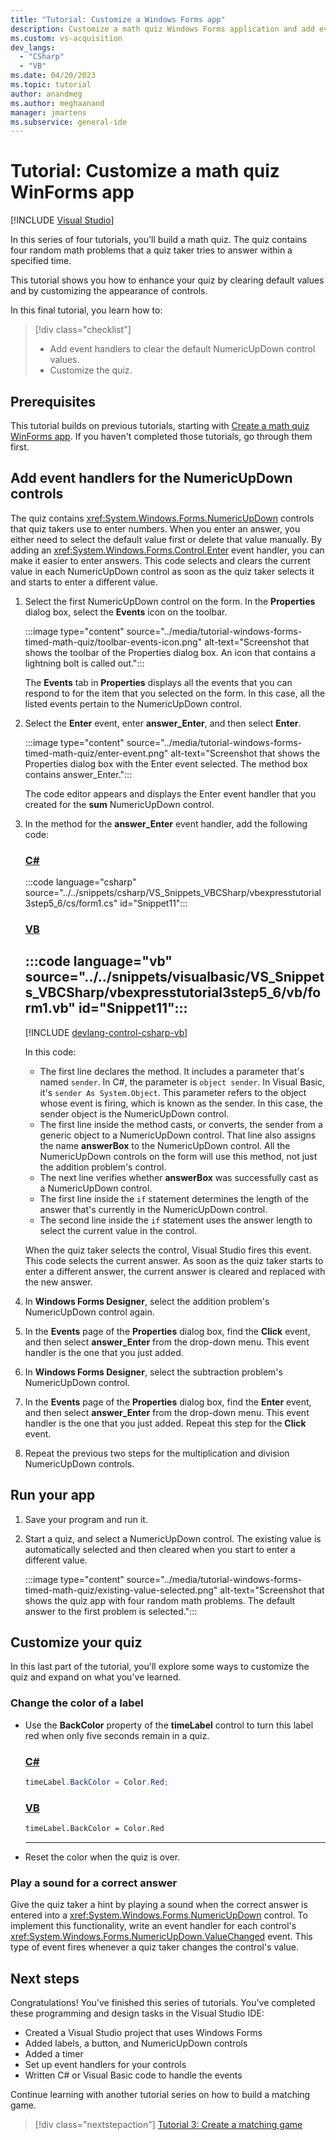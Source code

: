 ```yaml
---
title: "Tutorial: Customize a Windows Forms app"
description: Customize a math quiz Windows Forms application and add event handlers to clear answer values in the Visual Studio integrated development environment (IDE).
ms.custom: vs-acquisition
dev_langs:
  - "CSharp"
  - "VB"
ms.date: 04/20/2023
ms.topic: tutorial
author: anandmeg
ms.author: meghaanand
manager: jmartens
ms.subservice: general-ide
---
```

# Tutorial: Customize a math quiz WinForms app

 [!INCLUDE [Visual Studio](~/includes/applies-to-version/vs-windows-only.md)]

In this series of four tutorials, you'll build a math quiz. The quiz contains four random math problems that a quiz taker tries to answer within a specified time.

This tutorial shows you how to enhance your quiz by clearing default values and by customizing the appearance of controls.

In this final tutorial, you learn how to:

> [!div class="checklist"]
> - Add event handlers to clear the default NumericUpDown control values.
> - Customize the quiz.

## Prerequisites

This tutorial builds on previous tutorials, starting with [Create a math quiz WinForms app](tutorial-windows-forms-math-quiz-create-project-add-controls.md). If you haven't completed those tutorials, go through them first.

## Add event handlers for the NumericUpDown controls

The quiz contains <xref:System.Windows.Forms.NumericUpDown> controls that quiz takers use to enter numbers. When you enter an answer, you either need to select the default value first or delete that value manually. By adding an <xref:System.Windows.Forms.Control.Enter> event handler, you can make it easier to enter answers. This code selects and clears the current value in each NumericUpDown control as soon as the quiz taker selects it and starts to enter a different value.

1. Select the first NumericUpDown control on the form. In the **Properties** dialog box, select the **Events** icon on the toolbar.

   :::image type="content" source="../media/tutorial-windows-forms-timed-math-quiz/toolbar-events-icon.png" alt-text="Screenshot that shows the toolbar of the Properties dialog box. An icon that contains a lightning bolt is called out.":::

   The **Events** tab in **Properties** displays all the events that you can respond to for the item that you selected on the form. In this case, all the listed events pertain to the NumericUpDown control.

1. Select the **Enter** event, enter **answer_Enter**, and then select **Enter**.

   :::image type="content" source="../media/tutorial-windows-forms-timed-math-quiz/enter-event.png" alt-text="Screenshot that shows the Properties dialog box with the Enter event selected. The method box contains answer_Enter.":::

   The code editor appears and displays the Enter event handler that you created for the **sum** NumericUpDown control.

1. In the method for the **answer_Enter** event handler, add the following code:

   ### [C#](#tab/csharp)
   :::code language="csharp" source="../../snippets/csharp/VS_Snippets_VBCSharp/vbexpresstutorial3step5_6/cs/form1.cs" id="Snippet11":::

   ### [VB](#tab/vb)
   :::code language="vb" source="../../snippets/visualbasic/VS_Snippets_VBCSharp/vbexpresstutorial3step5_6/vb/form1.vb" id="Snippet11":::
   ---

   [!INCLUDE [devlang-control-csharp-vb](../includes/devlang-control-csharp-vb.md)]

   In this code:

   - The first line declares the method. It includes a parameter that's named `sender`. In C#, the parameter is `object sender`. In Visual Basic, it's `sender As System.Object`. This parameter refers to the object whose event is firing, which is known as the sender. In this case, the sender object is the NumericUpDown control. 
   - The first line inside the method casts, or converts, the sender from a generic object to a NumericUpDown control. That line also assigns the name **answerBox** to the NumericUpDown control. All the NumericUpDown controls on the form will use this method, not just the addition problem's control.
   - The next line verifies whether **answerBox** was successfully cast as a NumericUpDown control.
   - The first line inside the `if` statement determines the length of the answer that's currently in the NumericUpDown control.
   - The second line inside the `if` statement uses the answer length to select the current value in the control.

   When the quiz taker selects the control, Visual Studio fires this event. This code selects the current answer. As soon as the quiz taker starts to enter a different answer, the current answer is cleared and replaced with the new answer.

1. In **Windows Forms Designer**, select the addition problem's NumericUpDown control again.

1. In the **Events** page of the **Properties** dialog box, find the **Click** event, and then select **answer_Enter** from the drop-down menu. This event handler is the one that you just added.

1. In **Windows Forms Designer**, select the subtraction problem's NumericUpDown control.

1. In the **Events** page of the **Properties** dialog box, find the **Enter** event, and then select **answer_Enter** from the drop-down menu. This event handler is the one that you just added. Repeat this step for the **Click** event.

1. Repeat the previous two steps for the multiplication and division NumericUpDown controls.

## Run your app

1. Save your program and run it.

1. Start a quiz, and select a NumericUpDown control. The existing value is automatically selected and then cleared when you start to enter a different value.

   :::image type="content" source="../media/tutorial-windows-forms-timed-math-quiz/existing-value-selected.png" alt-text="Screenshot that shows the quiz app with four random math problems. The default answer to the first problem is selected.":::

## Customize your quiz

In this last part of the tutorial, you'll explore some ways to customize the quiz and expand on what you've learned.

### Change the color of a label

- Use the **BackColor** property of the **timeLabel** control to turn this label red when only five seconds remain in a quiz.

  ### [C#](#tab/csharp)
  ```csharp
  timeLabel.BackColor = Color.Red;
  ```

  ### [VB](#tab/vb)
  ```vb
  timeLabel.BackColor = Color.Red
  ```
  ---

- Reset the color when the quiz is over.

### Play a sound for a correct answer

Give the quiz taker a hint by playing a sound when the correct answer is entered into a <xref:System.Windows.Forms.NumericUpDown> control. To implement this functionality, write an event handler for each control's <xref:System.Windows.Forms.NumericUpDown.ValueChanged> event. This type of event fires whenever a quiz taker changes the control's value.

## Next steps

Congratulations! You've finished this series of tutorials. You've completed these programming and design tasks in the Visual Studio IDE:

- Created a Visual Studio project that uses Windows Forms
- Added labels, a button, and NumericUpDown controls
- Added a timer
- Set up event handlers for your controls
- Written C# or Visual Basic code to handle the events

Continue learning with another tutorial series on how to build a matching game.
> [!div class="nextstepaction"]
> [Tutorial 3: Create a matching game](tutorial-windows-forms-create-match-game.md)